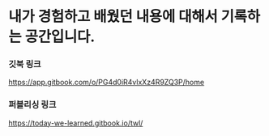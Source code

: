 # 내가 경험하고 배웠던 내용에 대해서 기록하는 공간입니다.

### 깃북 링크
https://app.gitbook.com/o/PG4d0iR4vlxXz4R9ZQ3P/home  
### 퍼블리싱 링크
https://today-we-learned.gitbook.io/twl/
